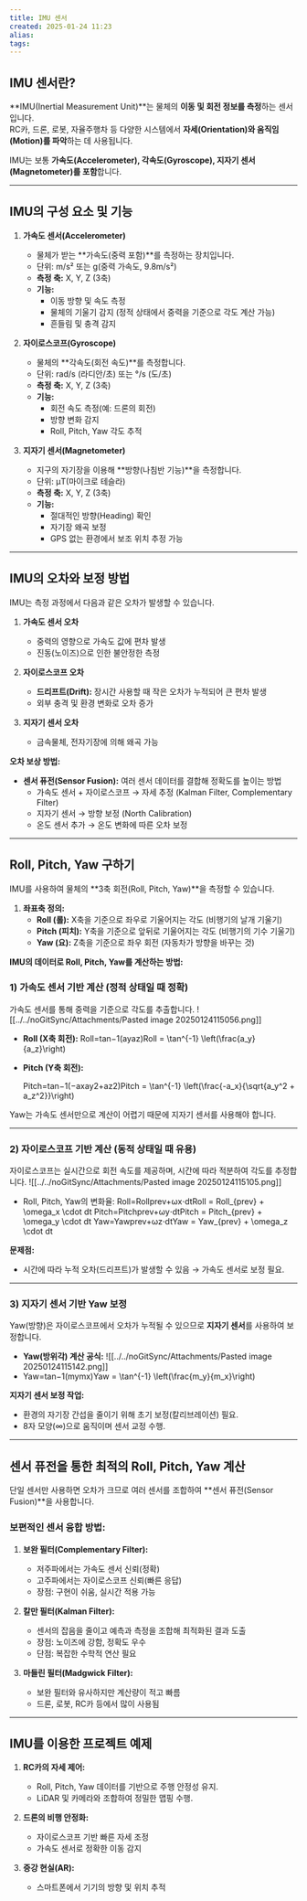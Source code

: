 ```yaml
---
title: IMU 센서
created: 2025-01-24 11:23
alias:
tags:
---
```

## **IMU 센서란?**

**IMU(Inertial Measurement Unit)**는 물체의 **이동 및 회전 정보를 측정**하는 센서입니다.  
RC카, 드론, 로봇, 자율주행차 등 다양한 시스템에서 **자세(Orientation)와 움직임(Motion)를 파악**하는 데 사용됩니다.

IMU는 보통 **가속도(Accelerometer), 각속도(Gyroscope), 지자기 센서(Magnetometer)를 포함**합니다.

---

## **IMU의 구성 요소 및 기능**

1. **가속도 센서(Accelerometer)**
    
    - 물체가 받는 **가속도(중력 포함)**를 측정하는 장치입니다.
    - 단위: m/s² 또는 g(중력 가속도, 9.8m/s²)
    - **측정 축:** X, Y, Z (3축)
    - **기능:**
        - 이동 방향 및 속도 측정
        - 물체의 기울기 감지 (정적 상태에서 중력을 기준으로 각도 계산 가능)
        - 흔들림 및 충격 감지
2. **자이로스코프(Gyroscope)**
    
    - 물체의 **각속도(회전 속도)**를 측정합니다.
    - 단위: rad/s (라디안/초) 또는 °/s (도/초)
    - **측정 축:** X, Y, Z (3축)
    - **기능:**
        - 회전 속도 측정(예: 드론의 회전)
        - 방향 변화 감지
        - Roll, Pitch, Yaw 각도 추적
3. **지자기 센서(Magnetometer)**
    
    - 지구의 자기장을 이용해 **방향(나침반 기능)**을 측정합니다.
    - 단위: µT(마이크로 테슬라)
    - **측정 축:** X, Y, Z (3축)
    - **기능:**
        - 절대적인 방향(Heading) 확인
        - 자기장 왜곡 보정
        - GPS 없는 환경에서 보조 위치 추정 가능

---

## **IMU의 오차와 보정 방법**

IMU는 측정 과정에서 다음과 같은 오차가 발생할 수 있습니다.

1. **가속도 센서 오차**
    
    - 중력의 영향으로 가속도 값에 편차 발생
    - 진동(노이즈)으로 인한 불안정한 측정
2. **자이로스코프 오차**
    
    - **드리프트(Drift):** 장시간 사용할 때 작은 오차가 누적되어 큰 편차 발생
    - 외부 충격 및 환경 변화로 오차 증가
3. **지자기 센서 오차**
    
    - 금속물체, 전자기장에 의해 왜곡 가능

**오차 보상 방법:**

- **센서 퓨전(Sensor Fusion):** 여러 센서 데이터를 결합해 정확도를 높이는 방법
    - 가속도 센서 + 자이로스코프 → 자세 추정 (Kalman Filter, Complementary Filter)
    - 지자기 센서 → 방향 보정 (North Calibration)
    - 온도 센서 추가 → 온도 변화에 따른 오차 보정

---

## **Roll, Pitch, Yaw 구하기**

IMU를 사용하여 물체의 **3축 회전(Roll, Pitch, Yaw)**을 측정할 수 있습니다.

1. **좌표축 정의:**
    - **Roll (롤):** X축을 기준으로 좌우로 기울어지는 각도 (비행기의 날개 기울기)
    - **Pitch (피치):** Y축을 기준으로 앞뒤로 기울어지는 각도 (비행기의 기수 기울기)
    - **Yaw (요):** Z축을 기준으로 좌우 회전 (자동차가 방향을 바꾸는 것)

**IMU의 데이터로 Roll, Pitch, Yaw를 계산하는 방법:**

### **1) 가속도 센서 기반 계산 (정적 상태일 때 정확)**

가속도 센서를 통해 중력을 기준으로 각도를 추출합니다.
![[../../noGitSync/Attachments/Pasted image 20250124115056.png]]
- **Roll (X축 회전):**
Roll=tan⁡−1(ayaz)Roll = \tan^{-1} \left(\frac{a_y}{a_z}\right)

- **Pitch (Y축 회전):**
    
    Pitch=tan⁡−1(−axay2+az2)Pitch = \tan^{-1} \left(\frac{-a_x}{\sqrt{a_y^2 + a_z^2}}\right)

Yaw는 가속도 센서만으로 계산이 어렵기 때문에 지자기 센서를 사용해야 합니다.

---

### **2) 자이로스코프 기반 계산 (동적 상태일 때 유용)**

자이로스코프는 실시간으로 회전 속도를 제공하며, 시간에 따라 적분하여 각도를 추정합니다.
![[../../noGitSync/Attachments/Pasted image 20250124115105.png]]
- Roll, Pitch, Yaw의 변화율: 
  Roll=Rollprev+ωx⋅dtRoll = Roll_{prev} + \omega_x \cdot dt 
  Pitch=Pitchprev+ωy⋅dtPitch = Pitch_{prev} + \omega_y \cdot dt 
  Yaw=Yawprev+ωz⋅dtYaw = Yaw_{prev} + \omega_z \cdot dt

**문제점:**

- 시간에 따라 누적 오차(드리프트)가 발생할 수 있음 → 가속도 센서로 보정 필요.

---

### **3) 지자기 센서 기반 Yaw 보정**

Yaw(방향)은 자이로스코프에서 오차가 누적될 수 있으므로 **지자기 센서**를 사용하여 보정합니다.

- **Yaw(방위각) 계산 공식:** 
  ![[../../noGitSync/Attachments/Pasted image 20250124115142.png]]
- Yaw=tan⁡−1(mymx)Yaw = \tan^{-1} \left(\frac{m_y}{m_x}\right)

**지자기 센서 보정 작업:**

- 환경의 자기장 간섭을 줄이기 위해 초기 보정(칼리브레이션) 필요.
- 8자 모양(∞)으로 움직이며 센서 교정 수행.

---

## **센서 퓨전을 통한 최적의 Roll, Pitch, Yaw 계산**

단일 센서만 사용하면 오차가 크므로 여러 센서를 조합하여 **센서 퓨전(Sensor Fusion)**을 사용합니다.

### **보편적인 센서 융합 방법:**

1. **보완 필터(Complementary Filter):**
    
    - 저주파에서는 가속도 센서 신뢰(정확)
    - 고주파에서는 자이로스코프 신뢰(빠른 응답)
    - 장점: 구현이 쉬움, 실시간 적용 가능
2. **칼만 필터(Kalman Filter):**
    
    - 센서의 잡음을 줄이고 예측과 측정을 조합해 최적화된 결과 도출
    - 장점: 노이즈에 강함, 정확도 우수
    - 단점: 복잡한 수학적 연산 필요
3. **마들린 필터(Madgwick Filter):**
    
    - 보완 필터와 유사하지만 계산량이 적고 빠름
    - 드론, 로봇, RC카 등에서 많이 사용됨

---

## **IMU를 이용한 프로젝트 예제**

1. **RC카의 자세 제어:**
    
    - Roll, Pitch, Yaw 데이터를 기반으로 주행 안정성 유지.
    - LiDAR 및 카메라와 조합하여 정밀한 맵핑 수행.
2. **드론의 비행 안정화:**
    
    - 자이로스코프 기반 빠른 자세 조정
    - 가속도 센서로 정확한 이동 감지
3. **증강 현실(AR):**
    
    - 스마트폰에서 기기의 방향 및 위치 추적



